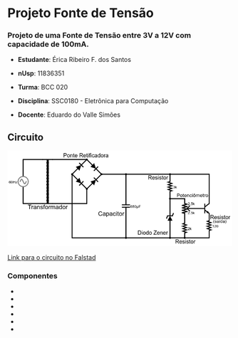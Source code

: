 # Projeto Fonte de Tensão
### Projeto de uma Fonte de Tensão entre 3V a 12V com capacidade de 100mA.

* __Estudante__: Érica Ribeiro F. dos Santos 

* __nUsp__: 11836351

* __Turma__: BCC 020

* __Disciplina__: SSC0180 - Eletrônica para Computação

* __Docente__: Eduardo do Valle Simões

## Circuito
![Alt text](https://github.com/ericarfs/Projeto-Fonte-de-Tensao/blob/bc20b9e4003936d2976f0ec3e0295f7dc6f0c205/FalstadPrint.png?raw=true "Diagrama da Fonte com os valores dos componentes")

[Link para o circuito no Falstad](http://tinyurl.com/y8xuc3bw)
### Componentes

*
*
*
*
*
*



